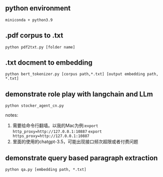 ## python environment
` miniconda + python3.9 `

## .pdf corpus to .txt 
`python pdf2txt.py [folder name]`

## .txt docment to embedding
`python bert_tokenizer.py [corpus path,*.txt] [output embedding path, *.txt]`

## demonstrate role play with langchain and LLm
`python stocker_agent_cn.py`

notes: 

1. 需要给命令行翻墙。以我的Mac为例:`export http_proxy=http://127.0.0.1:10887` `export https_proxy=http://127.0.0.1:10887`
2. 里面的使用的chatgpt-3.5，可能出现接口频次超限或者付费问题


## demonstrate query based paragraph extraction
`python qa.py [embedding path, *.txt]`


